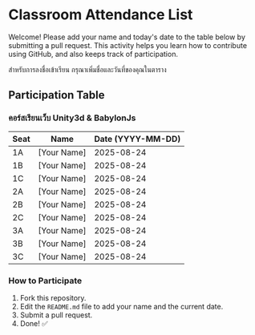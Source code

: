 # Classroom Attendance List

Welcome! Please add your name and today's date to the table below by submitting a pull request. This activity helps you learn how to contribute using GitHub, and also keeps track of participation. 

สำหรับการลงชื่อเข้าเรียน กรุณาเพิ่มชื่อและวันที่ของคุณในตาราง

## Participation Table

### คอร์สเรียนเว็บ Unity3d & BabylonJs


| Seat | Name           | Date (YYYY-MM-DD) |
|------|----------------|-------------------|
| 1A   | [Your Name]    | 2025-08-24        |
| 1B   | [Your Name]    | 2025-08-24        |
| 1C   | [Your Name]    | 2025-08-24        |
| 2A   | [Your Name]    | 2025-08-24        |
| 2B   | [Your Name]    | 2025-08-24        |
| 2C   | [Your Name]    | 2025-08-24        |
| 3A   | [Your Name]    | 2025-08-24        |
| 3B   | [Your Name]    | 2025-08-24        |
| 3C   | [Your Name]    | 2025-08-24        |

### How to Participate
1. Fork this repository.
2. Edit the `README.md` file to add your name and the current date.
3. Submit a pull request.
4. Done! ✅
